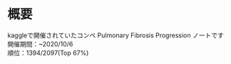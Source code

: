 # 概要  
kaggleで開催されていたコンペ Pulmonary Fibrosis Progression ノートです  
開催期間：~2020/10/6  
順位：1394/2097(Top 67%)  
  